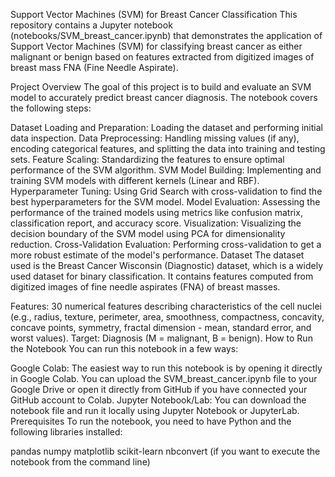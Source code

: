 Support Vector Machines (SVM) for Breast Cancer Classification
This repository contains a Jupyter notebook (notebooks/SVM_breast_cancer.ipynb) that demonstrates the application of Support Vector Machines (SVM) for classifying breast cancer as either malignant or benign based on features extracted from digitized images of breast mass FNA (Fine Needle Aspirate).

Project Overview
The goal of this project is to build and evaluate an SVM model to accurately predict breast cancer diagnosis. The notebook covers the following steps:

Dataset Loading and Preparation: Loading the dataset and performing initial data inspection.
Data Preprocessing: Handling missing values (if any), encoding categorical features, and splitting the data into training and testing sets.
Feature Scaling: Standardizing the features to ensure optimal performance of the SVM algorithm.
SVM Model Building: Implementing and training SVM models with different kernels (Linear and RBF).
Hyperparameter Tuning: Using Grid Search with cross-validation to find the best hyperparameters for the SVM model.
Model Evaluation: Assessing the performance of the trained models using metrics like confusion matrix, classification report, and accuracy score.
Visualization: Visualizing the decision boundary of the SVM model using PCA for dimensionality reduction.
Cross-Validation Evaluation: Performing cross-validation to get a more robust estimate of the model's performance.
Dataset
The dataset used is the Breast Cancer Wisconsin (Diagnostic) dataset, which is a widely used dataset for binary classification. It contains features computed from digitized images of fine needle aspirates (FNA) of breast masses.

Features: 30 numerical features describing characteristics of the cell nuclei (e.g., radius, texture, perimeter, area, smoothness, compactness, concavity, concave points, symmetry, fractal dimension - mean, standard error, and worst values).
Target: Diagnosis (M = malignant, B = benign).
How to Run the Notebook
You can run this notebook in a few ways:

Google Colab: The easiest way to run this notebook is by opening it directly in Google Colab. You can upload the SVM_breast_cancer.ipynb file to your Google Drive or open it directly from GitHub if you have connected your GitHub account to Colab.
Jupyter Notebook/Lab: You can download the notebook file and run it locally using Jupyter Notebook or JupyterLab.
Prerequisites
To run the notebook, you need to have Python and the following libraries installed:

pandas
numpy
matplotlib
scikit-learn
nbconvert (if you want to execute the notebook from the command line)
